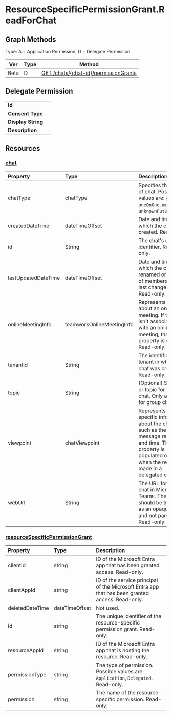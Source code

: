 # ResourceSpecificPermissionGrant.ReadForChat

## Graph Methods

Type: A = Application Permission, D = Delegate Permission

|Ver|Type|Method|
|-------|----|------|
|Beta|D|[GET /chats/{chat-id}/permissionGrants](https://docs.microsoft.com/graph/api/chat-list-permissiongrants?view=graph-rest-beta&tabs=http)|
## Delegate Permission
|||
|-|-|
|**Id**||
|**Consent Type**||
|**Display String**||
|**Description**||
## Resources
### [chat ](https://docs.microsoft.com/graph/api/resources/chat?view=graph-rest-1.0&tabs=http)
| Property   | Type |Description|
|:---------------|:--------|:----------|
| chatType| chatType | Specifies the type of chat. Possible values are: `group`, `oneOnOne`, `meeting`, `unknownFutureValue`.|
| createdDateTime| dateTimeOffset|  Date and time at which the chat was created. Read-only.|
| id| String| The chat's unique identifier. Read-only.|
| lastUpdatedDateTime| dateTimeOffset|  Date and time at which the chat was renamed or the list of members was last changed. Read-only.|
| onlineMeetingInfo | teamworkOnlineMeetingInfo | Represents details about an online meeting. If the chat isn't associated with an online meeting, the property is empty. Read-only.|
| tenantId| String | The identifier of the tenant in which the chat was created. Read-only.|
| topic| String|  (Optional) Subject or topic for the chat. Only available for group chats.|
| viewpoint|chatViewpoint|Represents caller-specific information about the chat, such as the last message read date and time. This property is populated only when the request is made in a delegated context.|
| webUrl | String| The URL for the chat in Microsoft Teams. The URL should be treated as an opaque blob, and not parsed. Read-only. |
### [resourceSpecificPermissionGrant ](https://docs.microsoft.com/graph/api/resources/resourcespecificpermissiongrant?view=graph-rest-1.0&tabs=http)
| Property        | Type          | Description                                                                           |
| :-------------- | :------------ | :------------------------------------------------------------------------------------ |
| clientId        | string        | ID of the Microsoft Entra app that has been granted access. Read-only.                            |
| clientAppId     | string        | ID of the service principal of the Microsoft Entra app that has been granted access. Read-only.   |
| deletedDateTime | dateTimeOffset| Not used.                                                                             |
| id              | string        | The unique identifier of the resource-specific permission grant. Read-only.           |
| resourceAppId   | string        | ID of the Microsoft Entra app that is hosting the resource. Read-only.                        |
| permissionType  | string        | The type of permission. Possible values are: `Application`, `Delegated`. Read-only. |
| permission      | string        | The name of the resource-specific permission. Read-only.                                                |
